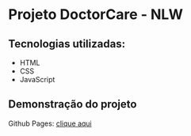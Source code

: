 # Projeto DoctorCare - NLW
## Tecnologias utilizadas:
- HTML
- CSS
- JavaScript
## Demonstração do projeto
Github Pages: [clique aqui](https://ramonroque.github.io/doctorcare-nlw/)
